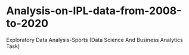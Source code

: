 # Analysis-on-IPL-data-from-2008-to-2020
Exploratory Data Analysis-Sports (Data Science And Business Analytics Task)
